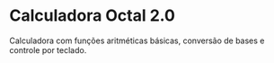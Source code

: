 # Calculadora Octal 2.0

Calculadora com funções aritméticas básicas, conversão de bases e controle por teclado.